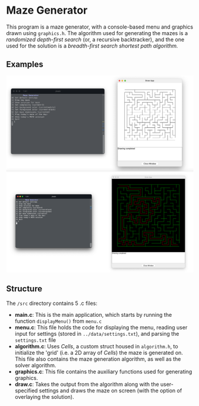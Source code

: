 # Maze Generator

This program is a maze generator, with a console-based menu and graphics drawn using `graphics.h`. The algorithm used for generating the mazes is a *randomized depth-first search* (or, a recursive backtracker), and the one used for the solution is a *breadth-first search shortest path algorithm.* 

## Examples
![Screenshot showing maze generation menu and drawn maze](/documentation/demo.png)
![Screenshot showing settings changed and drawn solution](/documentation/demo2.png)

## Structure

The `/src` directory contains 5 .c files:
+ **main.c**: This is the main application, which starts by running the function `displayMenu()` from `menu.c`
+ **menu.c**: This file holds the code for displaying the menu, reading user input for settings (stored in `../data/settings.txt`), and parsing the `settings.txt` file
+ **algorithm.c**: Uses *Cells*, a custom struct housed in `algorithm.h`, to initialize the 'grid' (i.e. a 2D array of *Cells*) the maze is generated on. This file also contains the maze generation algorithm, as well as the solver algorithm.
+ **graphics.c**: This file contains the auxiliary functions used for generating graphics.
+ **draw.c**: Takes the output from the algorithm along with the user-specified settings and draws the maze on screen (with the option of overlaying the solution).
